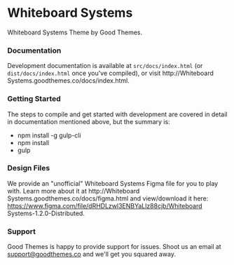 # Whiteboard Systems #

Whiteboard Systems Theme by Good Themes.

### Documentation ###

Development documentation is available at `src/docs/index.html` (or `dist/docs/index.html` once you've compiled), or visit http://Whiteboard Systems.goodthemes.co/docs/index.html.

### Getting Started ###

The steps to compile and get started with development are covered in detail in documentation mentioned above, but the summary is:

- npm install -g gulp-cli
- npm install
- gulp

### Design Files ###

We provide an "unofficial" Whiteboard Systems Figma file for you to play with. Learn more about it at http://Whiteboard Systems.goodthemes.co/docs/figma.html and view/download it here: https://www.figma.com/file/dRHDLzwl3ENBYaLlz88cjb/Whiteboard Systems-1.2.0-Distributed.

### Support ###

Good Themes is happy to provide support for issues. Shoot us an email at support@goodthemes.co and we'll get you squared away.